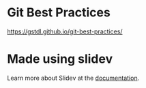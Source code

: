 # Git Best Practices

https://gstdl.github.io/git-best-practices/

# Made using slidev

Learn more about Slidev at the [documentation](https://sli.dev/).
